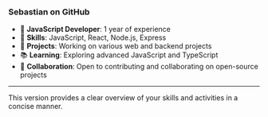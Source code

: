 ### Sebastian on GitHub

- 🏓 **JavaScript Developer**: 1 year of experience
- 🔧 **Skills**: JavaScript, React, Node.js, Express
- 🌟 **Projects**: Working on various web and backend projects
- 📚 **Learning**: Exploring advanced JavaScript and TypeScript
- 🤝 **Collaboration**: Open to contributing and collaborating on open-source projects

---

This version provides a clear overview of your skills and activities in a concise manner.
